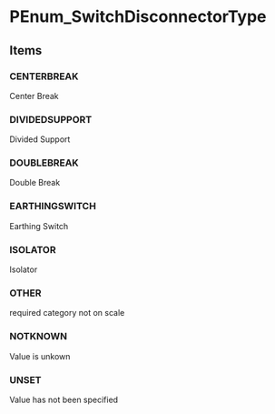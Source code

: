 # PEnum_SwitchDisconnectorType


<!-- end of short definition -->
## Items

### CENTERBREAK
Center Break

### DIVIDEDSUPPORT
Divided Support

### DOUBLEBREAK
Double Break

### EARTHINGSWITCH
Earthing Switch

### ISOLATOR
Isolator

### OTHER
required category not on scale

### NOTKNOWN
Value is unkown

### UNSET
Value has not been specified
